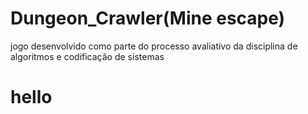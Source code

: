 # Dungeon_Crawler(Mine escape)
jogo desenvolvido como parte do processo avaliativo da disciplina de algoritmos e codificação de sistemas

<h1>hello</h1>
